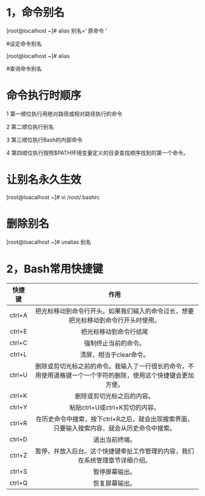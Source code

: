 # 1，命令别名

[root@localhost ~]# alias 别名=‘ 原命令 ’

#设定命令别名

[root@localhost ~]# alias 

#查询命令别名

# 命令执行时顺序

1 第一顺位执行用绝对路径或相对路径执行的命令

2 第二顺位执行别名

3 第三顺位执行Bash的内部命令

4 第四顺位执行按照$PATH环境变量定义的目录查找顺序找到的第一个命令。

# 让别名永久生效

[root@loacalhost ~]# vi /root/.bashrc

# 删除别名

[root@loacalhost ~]# unalias 别名

# 2，Bash常用快捷键

| 快捷键 |                             作用                             |
| :----: | :----------------------------------------------------------: |
| ctrl+A | 把光标移动到命令行开头。如果我们输入的命令过长，想要把光标移动到命令行开头时使用。 |
| ctrl+E |                    把光标移动到命令行结尾                    |
| ctrl+C |                     强制终止当前的命令。                     |
| ctrl+L |                   清屏，相当于clear命令。                    |
| ctrl+U | 删除或剪切光标之前的命令。我输入了一行很长的命令，不用使用退格键一个一个字符的删除，使用这个快捷键会更加方便。 |
| ctrl+K |                  删除或剪切光标之后的内容。                  |
| ctrl+Y |                粘贴ctrl+U或ctrl+K剪切的内容。                |
| ctrl+R | 在历史命令中搜索，按下ctrl+R之后，就会出现搜索界面，只要输入搜索内容，就会从历史命令中搜索。 |
| ctrl+D |                        退出当前终端。                        |
| ctrl+Z | 暂停，并放入后台。这个快捷键牵扯工作管理的内容，我们在系统管理章节详细介绍。 |
| ctrl+S |                        暂停屏幕输出。                        |
| ctrl+Q |                        恢复屏幕输出。                        |

